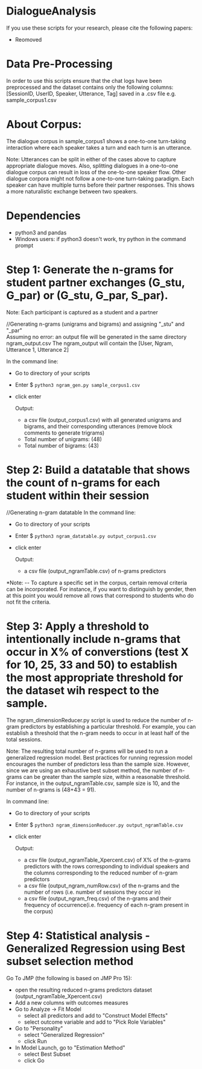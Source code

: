 # DialogueAnalysis
If you use these scripts for your research, please cite the following papers: 
- Reomoved 

# Data Pre-Processing 
In order to use this scripts ensure that the chat logs have been preprocessed and the dataset contains only the following columns:
[SessionID, UserID, Speaker, Utterance, Tag] saved in a .csv file e.g. sample_corpus1.csv


# About Corpus:  
The dialogue corpus in sample_corpus1 shows a one-to-one turn-taking interaction where each speaker takes a turn and each turn is an utterance. 

Note: Utterances can be split in either of the cases above to capture appropriate dialogue moves. Also, splitting dialogues in a one-to-one dialogue corpus can result in loss of the one-to-one speaker flow. Other dialogue corpora might not follow a one-to-one turn-taking paradigm. Each speaker can have multiple turns before their partner responses. This shows a more naturalistic exchange between two speakers. 

# Dependencies
- python3 and pandas
- Windows users: if python3 doesn't work, try python in the command prompt

# Step 1: Generate the n-grams for student partner exchanges (G_stu, G_par) or (G_stu, G_par, S_par).
Note: Each participant is captured as a student and a partner

//Generating n-grams (unigrams and bigrams) and assigning "_stu" and "_par"  
Assuming no error: an output file will be generated in the same directory ngram_output.csv
The ngram_output will contain the [User, Ngram, Utterance 1, Utterance 2]

In the command line: 
- Go to directory of your scripts
- Enter $ `python3 ngram_gen.py sample_corpus1.csv`
- click enter

    Output:
    - a csv file (output_corpus1.csv) with all generated unigrams and bigrams, and their corresponding utterances (remove block comments to generate trigrams)
    - Total number of unigrams: (48)
    - Total number of bigrams: (43)


# Step 2: Build a datatable that shows the count of n-grams for each student within their session

//Generating n-gram datatable
In the command line: 
- Go to directory of your scripts
- Enter $ `python3 ngram_datatable.py output_corpus1.csv`
- click enter 

    Output: 
    -  a csv file (output_ngramTable.csv) of n-grams predictors 

*Note: -- To capture a specific set in the corpus, certain removal criteria can be incorporated. For instance, if you want to distinguish by gender, then at this point you would remove all rows that correspond to students who do not fit the criteria.

# Step 3: Apply a threshold to intentionally include n-grams that occur in X% of converstions (test X for 10, 25, 33 and 50) to establish the most appropriate threshold for the dataset wih respect to the sample. 
The ngram_dimensionReducer.py script is used to reduce the number of n-gram predictors by establishing a particular threshold. For example, you can establish a threshold that the n-gram needs to occur in at least half of the total sessions.

Note: The resulting total number of n-grams will be used to run a generalized regression model. Best practices for running regression model encourages the number of predictors less than the sample size. However, since we are using an exhaustive best subset method, the number of n-grams can be greater than the sample size, within a reasonable threshold. For instance, in the output_ngramTable.csv, sample size is 10, and the number of n-grams is (48+43 = 91). 

In command line: 
- Go to directory of your scripts
- Enter $ `python3 ngram_dimensionReducer.py output_ngramTable.csv`
- click enter 

    Output: 
    - a csv file (output_ngramTable_Xpercent.csv) of X% of the n-grams predictors with the rows corresponding to individual speakers and the columns corresponding  to the reduced number of n-gram predictors 
    - a csv file (output_ngram_numRow.csv) of the n-grams and the number of rows (i.e. number of sessions they occur in)
    - a csv file (output_ngram_freq.csv) of the n-grams and their frequency of occurrence(i.e. frequency of each n-gram present in the corpus)

# Step 4: Statistical analysis - Generalized Regression using Best subset selection method
Go To JMP (the following is based on JMP Pro 15): 
- open the resulting reduced n-grams predictors dataset (output_ngramTable_Xpercent.csv)
- Add a new columns with outcomes measures 
- Go to Analyze -> Fit Model
    - select all predictors and add to "Construct Model Effects"
    - select outcome variable and add to "Pick Role Variables" 
- Go to "Personality"
    - select "Generalized Regression" 
    - click Run
- In Model Launch, go to  "Estimation Method" 
    - select Best Subset
    - click Go 
